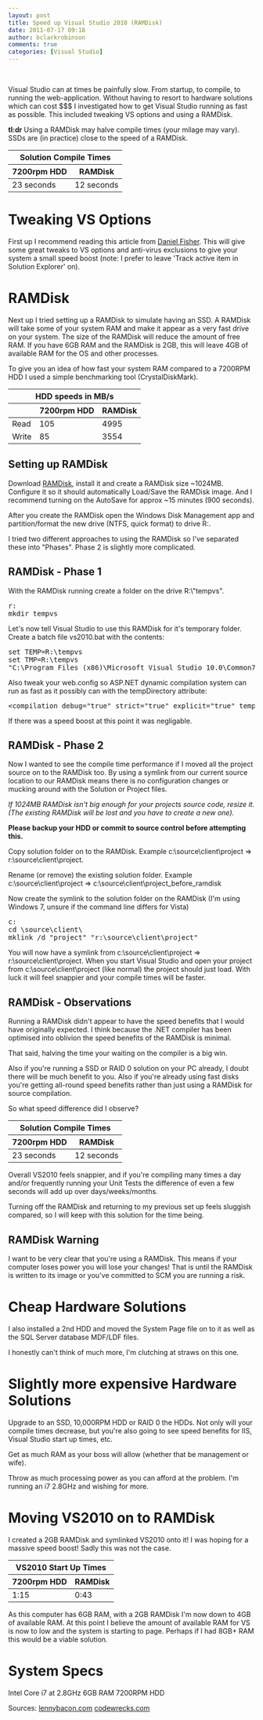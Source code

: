 ```yaml
---
layout: post
title: Speed up Visual Studio 2010 (RAMDisk)
date: 2011-07-17 09:18
author: bclarkrobinson
comments: true
categories: [Visual Studio]
---
```

&nbsp;

Visual Studio can at times be painfully slow. From startup, to compile, to running the web-application. Without having to resort to hardware solutions which can cost $$$ I investigated how to get Visual Studio running as fast as possible. This included tweaking VS options and using a RAMDisk.

<strong>tl:dr</strong> Using a RAMDisk may halve compile times (your milage may vary). SSDs are (in practice) close to the speed of a RAMDisk.

<table>
<thead>
<tr>
<th colspan="2">Solution Compile Times</th>
</tr>
<tr>
<th>7200rpm HDD</th>
<th>RAMDisk</th>
</tr>
</thead>
<tbody>
<tr>
<td>23 seconds</td>
<td>12 seconds</td>
</tr>
</tbody>
</table>

<h1>Tweaking VS Options</h1>
First up I recommend reading this article from <a href="http://lennybacon.com/2010/10/18/UltimateGuideToSpeedUpVisualStudio.aspx">Daniel Fisher</a>. This will give some great tweaks to VS options and anti-virus exclusions to give your system a small speed boost (note: I prefer to leave 'Track active item in Solution Explorer' on).
<h1>RAMDisk</h1>
Next up I tried setting up a RAMDisk to simulate having an SSD. A RAMDisk will take some of your system RAM and make it appear as a very fast drive on your system. The size of the RAMDisk will reduce the amount of free RAM. If you have 6GB RAM and the RAMDisk is 2GB, this will leave 4GB of available RAM for the OS and other processes.

To give you an idea of how fast your system RAM compared to a 7200RPM HDD I used a simple benchmarking tool (CrystalDiskMark).
<table>
<thead>
<tr>
<th colspan="3">HDD speeds in MB/s</th>
</tr>
<tr>
<th></th>
<th>7200rpm HDD</th>
<th>RAMDisk</th>
</tr>
</thead>
<tbody>
<tr>
<td>Read</td>
<td>105</td>
<td>4995</td>
</tr>
<tr>
<td>Write</td>
<td>85</td>
<td>3554</td>
</tr>
</tbody>
</table>
<h2>Setting up RAMDisk</h2>
Download <a title="RAMDisk" href="http://memory.dataram.com/products-and-services/software/ramdisk" target="_blank">RAMDisk</a>, install it and create a RAMDisk size ~1024MB. Configure it so it should automatically Load/Save the RAMDisk image. And I recommend turning on the AutoSave for approx ~15 minutes (900 seconds).

After you create the RAMDisk open the Windows Disk Management app and partition/format the new drive (NTFS, quick format) to drive R:.

I tried two different approaches to using the RAMDisk so I've separated these into "Phases". Phase 2 is slightly more complicated.
<h2>RAMDisk - Phase 1</h2>
With the RAMDisk running create a folder on the drive R:\"tempvs".
<pre lang="dos" colla="+">r:
mkdir tempvs</pre>
Let's now tell Visual Studio to use this RAMDisk for it's temporary folder. Create a batch file vs2010.bat with the contents:
<pre lang="dos"colla="+">set TEMP=R:\tempvs
set TMP=R:\tempvs
"C:\Program Files (x86)\Microsoft Visual Studio 10.0\Common7\IDE\devenv.exe"</pre>
Also tweak your web.config so ASP.NET dynamic compilation system can run as fast as it possibly can with the tempDirectory attribute:
<pre lang="xml" colla="+">&lt;compilation debug="true" strict="true" explicit="true" tempDirectory="R:\tempaspnet"&gt;</pre>
If there was a speed boost at this point it was negligable.
<h2>RAMDisk - Phase 2</h2>
Now I wanted to see the compile time performance if I moved all the project source on to the RAMDisk too. By using a symlink from our current source location to our RAMDisk means there is no configuration changes or mucking around with the Solution or Project files.

<em>If 1024MB RAMDisk isn't big enough for your projects source code, resize it. (The existing RAMDisk will be lost and you have to create a new one).</em>

<strong>Please backup your HDD or commit to source control before attempting this.</strong>

Copy solution folder on to the RAMDisk. Example c:\source\client\project =&gt; r:\source\client\project.

Rename (or remove) the existing solution folder. Example c:\source\client\project =&gt; c:\source\client\project_before_ramdisk

Now create the symlink to the solution folder on the RAMDisk (I'm using Windows 7, unsure if the command line differs for Vista)
<pre lang="dos" colla="+">c:
cd \source\client\
mklink /d "project" "r:\source\client\project"</pre>
You will now have a symlink from c:\source\client\project =&gt; r:\source\client\project. When you start Visual Studio and open your project from c:\source\client\project (like normal) the project should just load. With luck it will feel snappier and your compile times will be faster.
<h2>RAMDisk - Observations</h2>
Running a RAMDisk didn't appear to have the speed benefits that I would have originally expected. I think because the .NET compiler has been optimised into oblivion the speed benefits of the RAMDisk is minimal.

That said, halving the time your waiting on the compiler is a big win.

Also if you're running a SSD or RAID 0 solution on your PC already, I doubt there will be much benefit to you. Also if you're already using fast disks you're getting all-round speed benefits rather than just using a RAMDisk for source compilation.

So what speed difference did I observe?
<table>
<thead>
<tr>
<th colspan="2">Solution Compile Times</th>
</tr>
<tr>
<th>7200rpm HDD</th>
<th>RAMDisk</th>
</tr>
</thead>
<tbody>
<tr>
<td>23 seconds</td>
<td>12 seconds</td>
</tr>
</tbody>
</table>
Overall VS2010 feels snappier, and if you're compiling many times a day and/or frequently running your Unit Tests the difference of even a few seconds will add up over days/weeks/months.

Turning off the RAMDisk and returning to my previous set up feels sluggish compared, so I will keep with this solution for the time being.
<h2>RAMDisk Warning</h2>
I want to be very clear that you're using a RAMDisk. This means if your computer loses power you will lose your changes! That is until the RAMDisk is written to its image or you've committed to SCM you are running a risk.
<h1>Cheap Hardware Solutions</h1>
I also installed a 2nd HDD and moved the System Page file on to it as well as the SQL Server database MDF/LDF files.

I honestly can't think of much more, I'm clutching at straws on this one.
<h1>Slightly more expensive Hardware Solutions</h1>
Upgrade to an SSD, 10,000RPM HDD or RAID 0 the HDDs. Not only will your compile times decrease, but you're also going to see speed benefits for IIS, Visual Studio start up times, etc.

Get as much RAM as your boss will allow (whether that be management or wife).

Throw as much processing power as you can afford at the problem. I'm running an i7 2.8GHz and wishing for more.
<h1>Moving VS2010 on to RAMDisk</h1>
I created a 2GB RAMDisk and symlinked VS2010 onto it! I was hoping for a massive speed boost! Sadly this was not the case.
<table>
<thead>
<tr>
<th colspan="2">VS2010 Start Up Times</th>
</tr>
<tr>
<th>7200rpm HDD</th>
<th>RAMDisk</th>
</tr>
</thead>
<tbody>
<tr>
<td>1:15</td>
<td>0:43</td>
</tr>
</tbody>
</table>

As this computer has 6GB RAM, with a 2GB RAMDisk I'm now down to 4GB of available RAM. At this point I believe the amount of available RAM for VS is now to low and the system is starting to page. Perhaps if I had 8GB+ RAM this would be a viable solution.

<h1>System Specs</h1>
Intel Core i7 at 2.8GHz
6GB RAM
7200RPM HDD

Sources: <a title="lennybacon.com" href="http://lennybacon.com/2010/10/18/UltimateGuideToSpeedUpVisualStudio.aspx" target="_blank">lennybacon.com</a> <a title="codewrecks.com" href="http://www.codewrecks.com/blog/index.php/2009/08/31/speedup-visual-studio-with-ramdisk/" target="_blank">codewrecks.com</a>
